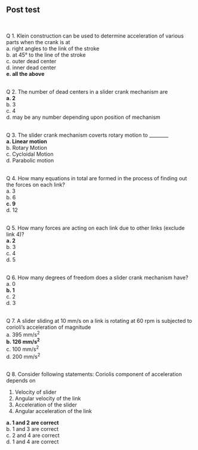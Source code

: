 ## Post test
<br>

Q 1. Klein construction can be used to determine acceleration of various parts when the crank is at<br>
a. right angles to the link of the stroke<br>
b. at 45° to the line of the stroke<br>
c. outer dead center<br>
d. inner dead center<br>
<b>e. all the above</b><br><br>

Q 2. The number of dead centers in a slider crank mechanism are<br>
<b>a. 2</b><br>
b. 3<br>
c. 4<br>
d. may be any number depending upon position of mechanism<br><br>

Q 3. The slider crank mechanism coverts rotary motion to ________<br>
<b>a. Linear motion</b><br>
b. Rotary Motion<br>
c. Cycloidal Motion<br>
d. Parabolic motion<br><br>

Q 4. How many equations in total are formed in the process of finding out the forces on each link?<br>
a. 3<br>
b. 6<br>
<b>c. 9</b><br>
d. 12<br><br>

Q 5. How many forces are acting on each link due to other links (exclude link 4)?<br>
<b>a. 2</b><br>
b. 3<br>
c. 4<br>
d. 5<br><br>

Q 6. How many degrees of freedom does a slider crank mechanism have?<br>
a. 0<br>
<b>b. 1</b><br>
c. 2<br>
d. 3<br><br>

Q 7. A slider sliding at 10 mm/s on a link is rotating at 60 rpm is subjected to corioli’s acceleration of magnitude<br>
a. 395 mm/s<sup>2</sup><br>
<b>b. 126 mm/s<sup>2</sup></b><br>
c. 100 mm/s<sup>2</sup><br>
d. 200 mm/s<sup>2</sup><br><br>


Q 8. Consider following statements:
Coriolis component of acceleration depends on<br>

  1. Velocity of slider<br>
  2. Angular velocity of the link<br>
  3. Acceleration of the slider<br>
  4. Angular acceleration of the link<br>

<b>a. 1 and 2 are correct</b><br>
b. 1 and 3 are correct<br>
c. 2 and 4 are correct<br>
d. 1 and 4 are correct<br><br>
